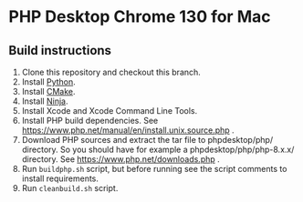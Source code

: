 # PHP Desktop Chrome 130 for Mac

## Build instructions

1. Clone this repository and checkout this branch.
2. Install [Python](https://www.python.org).
3. Install [CMake](https://cmake.org/).
4. Install [Ninja](https://github.com/ninja-build/ninja).
5. Install Xcode and Xcode Command Line Tools.
6. Install PHP build dependencies. See https://www.php.net/manual/en/install.unix.source.php .
6. Download PHP sources and extract the tar file to phpdesktop/php/ directory. So you should have for example a phpdesktop/php/php-8.x.x/ directory. See https://www.php.net/downloads.php .
7. Run `buildphp.sh` script, but before running see the script comments to install requirements.
8. Run `cleanbuild.sh` script.
